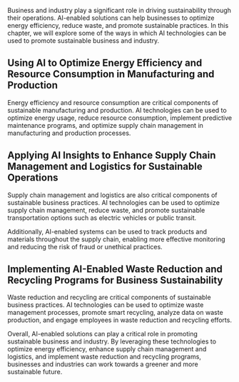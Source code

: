 

Business and industry play a significant role in driving sustainability through their operations. AI-enabled solutions can help businesses to optimize energy efficiency, reduce waste, and promote sustainable practices. In this chapter, we will explore some of the ways in which AI technologies can be used to promote sustainable business and industry.

Using AI to Optimize Energy Efficiency and Resource Consumption in Manufacturing and Production
-----------------------------------------------------------------------------------------------

Energy efficiency and resource consumption are critical components of sustainable manufacturing and production. AI technologies can be used to optimize energy usage, reduce resource consumption, implement predictive maintenance programs, and optimize supply chain management in manufacturing and production processes.

Applying AI Insights to Enhance Supply Chain Management and Logistics for Sustainable Operations
------------------------------------------------------------------------------------------------

Supply chain management and logistics are also critical components of sustainable business practices. AI technologies can be used to optimize supply chain management, reduce waste, and promote sustainable transportation options such as electric vehicles or public transit.

Additionally, AI-enabled systems can be used to track products and materials throughout the supply chain, enabling more effective monitoring and reducing the risk of fraud or unethical practices.

Implementing AI-Enabled Waste Reduction and Recycling Programs for Business Sustainability
------------------------------------------------------------------------------------------

Waste reduction and recycling are critical components of sustainable business practices. AI technologies can be used to optimize waste management processes, promote smart recycling, analyze data on waste production, and engage employees in waste reduction and recycling efforts.

Overall, AI-enabled solutions can play a critical role in promoting sustainable business and industry. By leveraging these technologies to optimize energy efficiency, enhance supply chain management and logistics, and implement waste reduction and recycling programs, businesses and industries can work towards a greener and more sustainable future.

